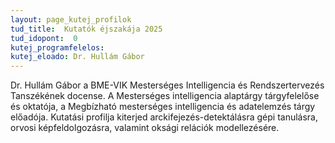 ```yaml
---
layout: page_kutej_profilok
tud_title:  Kutatók éjszakája 2025
tud_idopont:  0
kutej_programfelelos: 
kutej_eloado: Dr. Hullám Gábor
---
```


Dr. Hullám Gábor a BME-VIK  Mesterséges Intelligencia és Rendszertervezés Tanszékének docense. 
A Mesterséges intelligencia alaptárgy tárgyfelelőse és oktatója, a Megbízható mesterséges intelligencia és adatelemzés tárgy előadója. 
Kutatási profilja kiterjed arckifejezés-detektálásra gépi tanulásra, orvosi képfeldolgozásra, valamint oksági relációk modellezésére.
